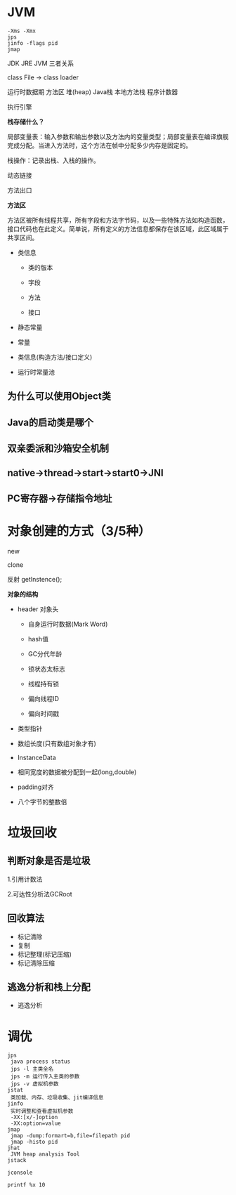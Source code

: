 # JVM

```
-Xms -Xmx
jps
jinfo -flags pid
jmap
```

JDK JRE JVM 三者关系

class File -> class loader

运行时数据期 方法区 堆(heap) Java栈 本地方法栈 程序计数器

执行引擎

**栈存储什么？**

局部变量表：输入参数和输出参数以及方法内的变量类型；局部变量表在编译旗舰完成分配。当进入方法时，这个方法在帧中分配多少内存是固定的。

栈操作：记录出栈、入栈的操作。

动态链接

方法出口

**方法区**

方法区被所有线程共享，所有字段和方法字节码，以及一些特殊方法如构造函数，接口代码也在此定义。简单说，所有定义的方法信息都保存在该区域，此区域属于共享区间。

- 类信息

  - 类的版本

  - 字段

  - 方法

  - 接口

- 静态常量

- 常量

- 类信息(构造方法/接口定义)

- 运行时常量池

  

## 为什么可以使用Object类



## Java的启动类是哪个



## 双亲委派和沙箱安全机制



## native->thread->start->start0->JNI



## PC寄存器->存储指令地址



# 对象创建的方式（3/5种）

new

clone

反射 getInstence();



**对象的结构**

- header 对象头

  - 自身运行时数据(Mark Word)

  - hash值

  - GC分代年龄

  - 锁状态太标志

  - 线程持有锁

  - 偏向线程ID

  - 偏向时间戳
- 类型指针
- 数组长度(只有数组对象才有)
- InstanceData
- 相同宽度的数据被分配到一起(long,double)
- padding对齐
- 八个字节的整数倍

# 垃圾回收

## 判断对象是否是垃圾

1.引用计数法

2.可达性分析法GCRoot

## 回收算法

- 标记清除
- 复制
- 标记整理(标记压缩)
- 标记清除压缩
## 逃逸分析和栈上分配
- 逃逸分析


# 调优

```
jps
 java process status
 jps -l 主类全名
 jps -m 运行传入主类的参数
 jps -v 虚拟机参数
jstat
 类加载、内存、垃圾收集、jit编译信息
jinfo
 实时调整和查看虚拟机参数
 -XX:[x/-]option
 -XX:option=value
jmap
 jmap -dump:formart=b,file=filepath pid
 jmap -histo pid
jhat
 JVM heap analysis Tool
jstack

jconsole

printf %x 10
```

